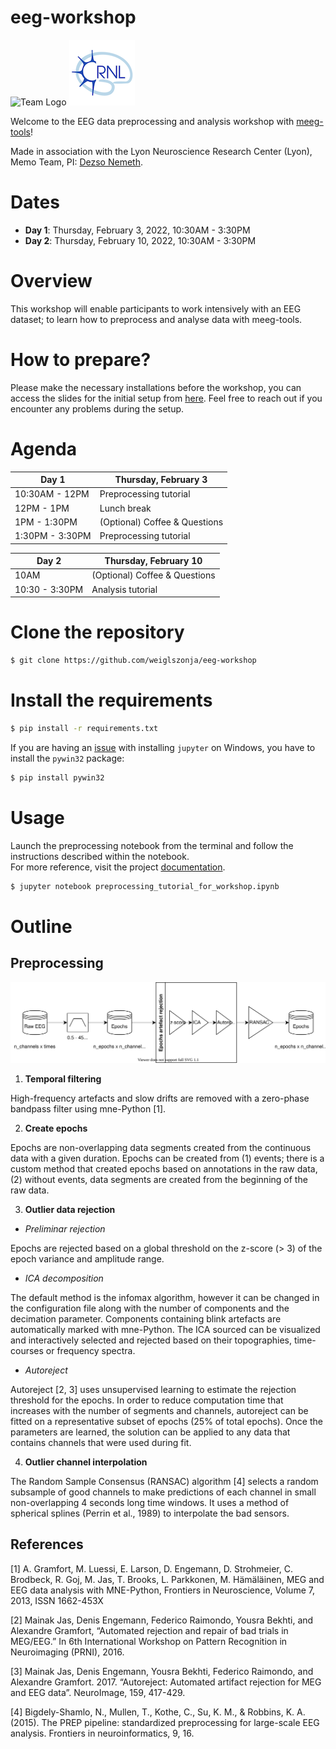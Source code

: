 # eeg-workshop
![Team Logo](static/bml_équipememo.png) ![CRNL Logo](static/crnl_logo.png)

Welcome to the EEG data preprocessing and analysis workshop with [meeg-tools](https://github.com/weiglszonja/meeg-tools)!


Made in association with the Lyon Neuroscience Research Center (Lyon), Memo Team,
PI: [Dezso Nemeth](https://www.memoteam.org).

# Dates
- **Day 1**: Thursday, February 3, 2022, 10:30AM - 3:30PM
- **Day 2**: Thursday, February 10, 2022, 10:30AM - 3:30PM

# Overview
This workshop will enable participants to work intensively with an EEG dataset;
to learn how to preprocess and analyse data with meeg-tools. 

# How to prepare?
Please make the necessary installations before the workshop, you can access the slides
for the initial setup from [here](https://github.com/weiglszonja/eeg-workshop/blob/master/initial_python_project_setup.pdf). 
Feel free to reach out if you encounter any problems
during the setup.

# Agenda
Day 1  | Thursday, February 3
-------------   | -------------
10:30AM - 12PM  | Preprocessing tutorial
12PM - 1PM      | Lunch break
1PM - 1:30PM    | (Optional) Coffee & Questions
1:30PM - 3:30PM | Preprocessing tutorial

Day 2  | Thursday, February 10
------------- | -------------
10AM          | (Optional) Coffee & Questions
10:30 - 3:30PM| Analysis tutorial

# Clone the repository
```bash
$ git clone https://github.com/weiglszonja/eeg-workshop
```

# Install the requirements
```bash
$ pip install -r requirements.txt
```
If you are having an [issue](https://stackoverflow.com/questions/61359430/cannot-install-python-jupyter-or-jupyterlabs-on-windows-due-to-missing-pywin32) 
with installing `jupyter` on Windows, you have to install the `pywin32` package:
```bash
$ pip install pywin32
```
# Usage

Launch the preprocessing notebook from the terminal and follow the instructions described
within the notebook.  
For more reference, visit the project [documentation](https://github.com/weiglszonja/meeg-tools).

```bash
$ jupyter notebook preprocessing_tutorial_for_workshop.ipynb
```

# Outline

## Preprocessing

![pipeline](static/preprocessing_pipeline_diagram.svg)

1. __Temporal filtering__

High-frequency artefacts and slow drifts are removed with a zero-phase bandpass filter 
using mne-Python [1]. 

2. __Create epochs__

Epochs are non-overlapping data segments created from the continuous data with a 
given duration.
Epochs can be created from (1) events; there is a custom method that created epochs 
based on annotations in the raw data, (2) without events, data segments are created 
from the beginning of the raw data. 

3. __Outlier data rejection__  

- _Preliminar rejection_

Epochs are rejected based on a global threshold on the z-score (> 3) of the epoch 
variance and amplitude range.

- _ICA decomposition_  

The default method is the infomax algorithm, however it can be changed in the 
configuration file along with the number of components and the decimation parameter. 
Components containing blink artefacts are automatically marked with mne-Python.
The ICA sourced can be visualized and interactively selected and rejected based on 
their topographies, time-courses or frequency spectra.

- _Autoreject_  

Autoreject [2, 3] uses unsupervised learning to estimate the rejection threshold for 
the epochs. In order to reduce computation time that increases with the number of 
segments and channels, autoreject can be fitted on a representative subset of epochs 
(25% of total epochs). Once the parameters are learned, the solution can be applied to 
any data that contains channels that were used during fit.

4. __Outlier channel interpolation__

The Random Sample Consensus (RANSAC) algorithm [4] selects a random subsample of good 
channels to make predictions of each channel in small non-overlapping 4 seconds long 
time windows. It uses a method of spherical splines (Perrin et al., 1989) to 
interpolate the bad sensors.

## References

[1] A. Gramfort, M. Luessi, E. Larson, D. Engemann, D. Strohmeier, C. Brodbeck, R. Goj, M. Jas, T. Brooks, L. Parkkonen, M. Hämäläinen, MEG and EEG data analysis with MNE-Python, Frontiers in Neuroscience, Volume 7, 2013, ISSN 1662-453X

[2] Mainak Jas, Denis Engemann, Federico Raimondo, Yousra Bekhti, and Alexandre Gramfort, “Automated rejection and repair of bad trials in MEG/EEG.” In 6th International Workshop on Pattern Recognition in Neuroimaging (PRNI), 2016.

[3] Mainak Jas, Denis Engemann, Yousra Bekhti, Federico Raimondo, and Alexandre Gramfort. 2017. “Autoreject: Automated artifact rejection for MEG and EEG data”. NeuroImage, 159, 417-429.

[4] Bigdely-Shamlo, N., Mullen, T., Kothe, C., Su, K. M., & Robbins, K. A. (2015). The PREP pipeline: standardized preprocessing for large-scale EEG analysis. Frontiers in neuroinformatics, 9, 16.

